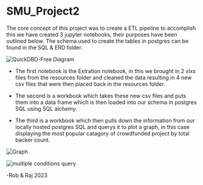 # SMU_Project2
The core concept of this project was to create a ETL pipeline to accomplish this we have created 3 jupyter notebooks, their purposes have been outlined below. The schema used to create the tables in postgres can be found in the SQL & ERD folder.

![QuickDBD-Free Diagram](https://github.com/theRobMay/SMU_Project2/assets/90429579/adb68492-9bfb-45c3-a7eb-838da2b953ec)



- The first notebook is the Extration notebook, in this we brought in 2 xlxs files from the resources folder and cleaned the data resulting in 4 new csv files that were then placed back in the resources folder.

- The second is a workbook which takes these new csv files and puts them into a data frame which is then loaded into our schema in postgres SQL using SQL alchemy.

- The third is a workbook which then pulls down the information from our locally hosted postgres SQL and querys it to plot a graph, in this case displaying the most popular catagory of crowdfunded project by total backer count.

![Graph](https://github.com/theRobMay/SMU_Project2/assets/90429579/44f0a967-ffe2-4579-828d-9a07f6ecdd18)

![multiple conditions query](https://github.com/theRobMay/SMU_Project2/assets/90429579/8f1aae12-d6c9-45fa-ad0c-500931aedffe)




  

-Rob & Raj 2023
